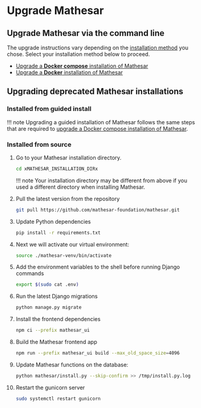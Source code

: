 # Upgrade Mathesar

## Upgrade Mathesar via the command line

The upgrade instructions vary depending on the [installation method](../index.md#installing-mathesar) you chose. Select your installation method below to proceed.

- [Upgrade a **Docker compose** installation of Mathesar](../installation/docker-compose/index.md#upgrade)
- [Upgrade a **Docker** installation of Mathesar](../installation/docker/index.md#upgrade)


## Upgrading deprecated Mathesar installations


### Installed from guided install

!!! note
    Upgrading a guided installation of Mathesar follows the same steps that are required to [upgrade a Docker compose installation of Mathesar](../installation/docker-compose/index.md#upgrade).

### Installed from source

1. Go to your Mathesar installation directory.

    ```sh
    cd xMATHESAR_INSTALLATION_DIRx
    ```

    !!! note
        Your installation directory may be different from above if you used a different directory when installing Mathesar.

1. Pull the latest version from the repository

    ```sh
    git pull https://github.com/mathesar-foundation/mathesar.git
    ```

1. Update Python dependencies

    ```sh
    pip install -r requirements.txt
    ```

1. Next we will activate our virtual environment:

    ```sh
    source ./mathesar-venv/bin/activate
    ```

1. Add the environment variables to the shell before running Django commands

    ```sh
    export $(sudo cat .env)
    ```

1. Run the latest Django migrations

    ```sh
    python manage.py migrate
    ```

1. Install the frontend dependencies

    ```sh
    npm ci --prefix mathesar_ui
    ```
      
1. Build the Mathesar frontend app

    ```sh
    npm run --prefix mathesar_ui build --max_old_space_size=4096
    ```

1. Update Mathesar functions on the database:

    ```sh
    python mathesar/install.py --skip-confirm >> /tmp/install.py.log
    ```

1. Restart the gunicorn server

    ```sh
    sudo systemctl restart gunicorn
    ```

